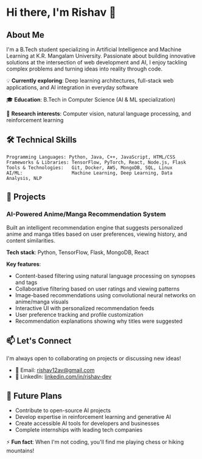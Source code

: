 # Hi there, I'm Rishav 👋

## About Me

I'm a B.Tech student specializing in Artificial Intelligence and Machine Learning at K.R. Mangalam University. Passionate about building innovative solutions at the intersection of web development and AI, I enjoy tackling complex problems and turning ideas into reality through code.

💡 **Currently exploring**: Deep learning architectures, full-stack web applications, and AI integration in everyday software
  
🎓 **Education**: B.Tech in Computer Science (AI & ML specialization)

🔭 **Research interests**: Computer vision, natural language processing, and reinforcement learning

## 🛠️ Technical Skills

```
Programming Languages: Python, Java, C++, JavaScript, HTML/CSS
Frameworks & Libraries: TensorFlow, PyTorch, React, Node.js, Flask
Tools & Technologies:   Git, Docker, AWS, MongoDB, SQL, Linux
AI/ML:                  Machine Learning, Deep Learning, Data Analysis, NLP
```

## 🚀 Projects

### AI-Powered Anime/Manga Recommendation System
Built an intelligent recommendation engine that suggests personalized anime and manga titles based on user preferences, viewing history, and content similarities.

**Tech stack**: Python, TensorFlow, Flask, MongoDB, React

**Key features**:
- Content-based filtering using natural language processing on synopses and tags
- Collaborative filtering based on user ratings and viewing patterns
- Image-based recommendations using convolutional neural networks on anime/manga visuals
- Interactive UI with personalized recommendation feeds
- User preference tracking and profile customization
- Recommendation explanations showing why titles were suggested

## 📫 Let's Connect

I'm always open to collaborating on projects or discussing new ideas!

- 📧 Email: rishav12av@gmail.com
- 💼 LinkedIn: [linkedin.com/in/rishav-dev](https://www.linkedin.com/in/rishav-dev)

## 🔮 Future Plans

- Contribute to open-source AI projects
- Develop expertise in reinforcement learning and generative AI
- Create accessible AI tools for developers and businesses
- Complete internships with leading tech companies

⚡ **Fun fact**: When I'm not coding, you'll find me playing chess or hiking mountains!
